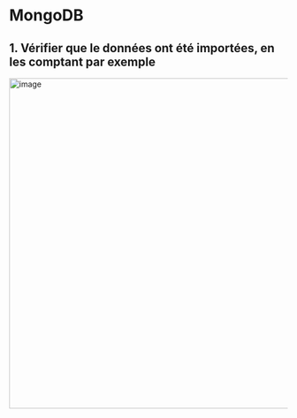 # MongoDB


## 1. Vérifier que le données ont été importées, en les comptant par exemple
<img width="598" alt="image" src="https://github.com/user-attachments/assets/8291f6a4-eaea-46c3-b888-cee5d76b5c4e">
